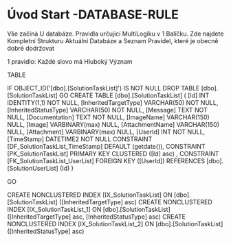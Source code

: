 ﻿# Úvod   Start -DATABASE-RULE  

Vše začíná U databáze. 
Pravidla určující MultiLogiku v 1 Balíčku.
Zde najdete Kompletní Strukturu Aktuální Databáze
a Seznam Pravidel, které je obecně dobré dodržovat

1 pravidlo: Každé slovo má Hluboký Význam

TABLE


 IF OBJECT_ID('[dbo].[SolutionTaskList]') IS NOT NULL 
 DROP TABLE [dbo].[SolutionTaskList] 
 GO
 CREATE TABLE [dbo].[SolutionTaskList] ( 
 [Id]                   INT              IDENTITY(1,1)          NOT NULL,
 [InheritedTargetType]  VARCHAR(50)                             NOT NULL,
 [InheritedStatusType]  VARCHAR(50)                             NOT NULL,
 [Message]              TEXT                                    NOT NULL,
 [Documentation]        TEXT                                    NOT NULL,
 [ImageName]            VARCHAR(150)                                NULL,
 [Image]                VARBINARY(max)                              NULL,
 [AttachmentName]       VARCHAR(150)                                NULL,
 [Attachment]           VARBINARY(max)                              NULL,
 [UserId]               INT                                     NOT NULL,
 [TimeStamp]            DATETIME2                               NOT NULL  CONSTRAINT [DF_SolutionTaskList_TimeStamp] DEFAULT (getdate()),
 CONSTRAINT   [PK_SolutionTaskList]  PRIMARY KEY CLUSTERED    ([Id] asc) ,
 CONSTRAINT [FK_SolutionTaskList_UserList] FOREIGN KEY ([UserId]) REFERENCES [dbo].[SolutionUserList] (Id) )
 
 
 GO
 
 CREATE NONCLUSTERED INDEX [IX_SolutionTaskList] 
    ON [dbo].[SolutionTaskList] ([InheritedTargetType] asc)
 CREATE NONCLUSTERED INDEX [IX_SolutionTaskList_1] 
    ON [dbo].[SolutionTaskList] ([InheritedTargetType] asc, [InheritedStatusType] asc)
 CREATE NONCLUSTERED INDEX [IX_SolutionTaskList_2] 
    ON [dbo].[SolutionTaskList] ([InheritedStatusType] asc)